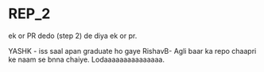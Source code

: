 # REP_2
ek or PR dedo (step 2)
de diya ek or pr.

YASHK - iss saal apan graduate ho gaye 
RishavB- Agli baar ka repo chaapri ke naam se bnna chaiye. Lodaaaaaaaaaaaaaaa.
